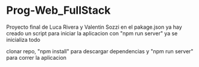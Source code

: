 # Prog-Web_FullStack

Proyecto final de Luca Rivera y Valentin Sozzi 
en el pakage.json ya hay creado un script para iniciar la aplicacion 
con "npm run server" ya se inicializa todo 

clonar repo, "npm install" para descargar dependencias y "npm run server" para correr la aplicacion 

